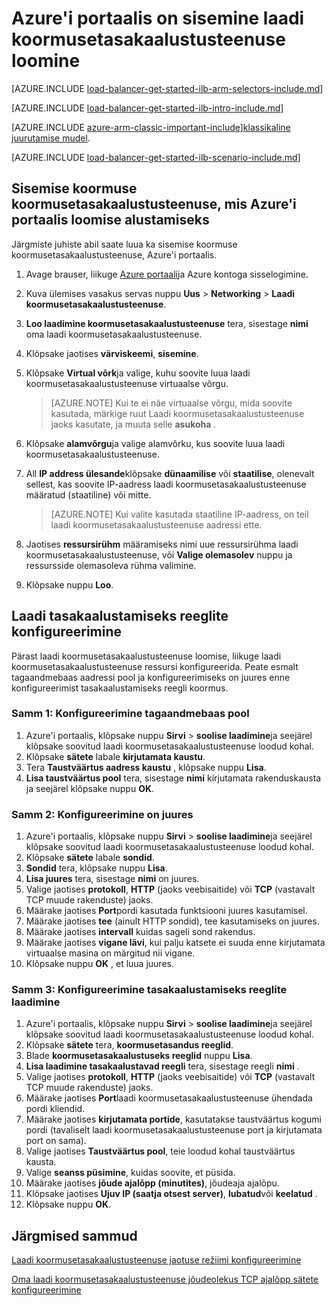 <properties
   pageTitle="Mõne sisemise koormuse koormusetasakaalustusteenuse rakenduses ressursihaldur Azure'i portaalis loomise alustamiseks | Microsoft Azure'i"
   description="Saate teada, kuidas luua ka sisemise koormuse koormusetasakaalustusteenuse rakenduses ressursihaldur Azure'i portaalis"
   services="load-balancer"
   documentationCenter="na"
   authors="sdwheeler"
   manager="carmonm"
   editor=""
   tags="azure-service-management"
/>
<tags
   ms.service="load-balancer"
   ms.devlang="na"
   ms.topic="hero-article"
   ms.tgt_pltfrm="na"
   ms.workload="infrastructure-services"
   ms.date="10/24/2016"
   ms.author="sewhee" />

# <a name="create-an-internal-load-balancer-in-the-azure-portal"></a>Azure'i portaalis on sisemine laadi koormusetasakaalustusteenuse loomine

[AZURE.INCLUDE [load-balancer-get-started-ilb-arm-selectors-include.md](../../includes/load-balancer-get-started-ilb-arm-selectors-include.md)]

[AZURE.INCLUDE [load-balancer-get-started-ilb-intro-include.md](../../includes/load-balancer-get-started-ilb-intro-include.md)]

[AZURE.INCLUDE [azure-arm-classic-important-include](../../includes/learn-about-deployment-models-rm-include.md)][klassikaline juurutamise mudel](load-balancer-get-started-ilb-classic-ps.md).

[AZURE.INCLUDE [load-balancer-get-started-ilb-scenario-include.md](../../includes/load-balancer-get-started-ilb-scenario-include.md)]

## <a name="get-started-creating-an-internal-load-balancer-using-azure-portal"></a>Sisemise koormuse koormusetasakaalustusteenuse, mis Azure'i portaalis loomise alustamiseks

Järgmiste juhiste abil saate luua ka sisemise koormuse koormusetasakaalustusteenuse, Azure'i portaalis.

1. Avage brauser, liikuge [Azure portaali](http://portal.azure.com)ja Azure kontoga sisselogimine.
2. Kuva ülemises vasakus servas nuppu **Uus** > **Networking** > **Laadi koormusetasakaalustusteenuse**.
3. **Loo laadimine koormusetasakaalustusteenuse** tera, sisestage **nimi** oma laadi koormusetasakaalustusteenuse.
4. Klõpsake jaotises **värviskeemi**, **sisemine**.
5. Klõpsake **Virtual võrk**ja valige, kuhu soovite luua laadi koormusetasakaalustusteenuse virtuaalse võrgu.

    >[AZURE.NOTE] Kui te ei näe virtuaalse võrgu, mida soovite kasutada, märkige ruut Laadi koormusetasakaalustusteenuse jaoks kasutate, ja muuta selle **asukoha** .

6. Klõpsake **alamvõrgu**ja valige alamvõrku, kus soovite luua laadi koormusetasakaalustusteenuse.
7. All **IP address ülesande**klõpsake **dünaamilise** või **staatilise**, olenevalt sellest, kas soovite IP-aadress laadi koormusetasakaalustusteenuse määratud (staatiline) või mitte.

    >[AZURE.NOTE] Kui valite kasutada staatiline IP-aadress, on teil laadi koormusetasakaalustusteenuse aadressi ette.

8. Jaotises **ressursirühm** määramiseks nimi uue ressursirühma laadi koormusetasakaalustusteenuse, või **Valige olemasolev** nuppu ja ressursside olemasoleva rühma valimine.
9. Klõpsake nuppu **Loo**.

## <a name="configure-load-balancing-rules"></a>Laadi tasakaalustamiseks reeglite konfigureerimine

Pärast laadi koormusetasakaalustusteenuse loomise, liikuge laadi koormusetasakaalustusteenuse ressursi konfigureerida.
Peate esmalt tagaandmebaas aadressi pool ja konfigureerimiseks on juures enne konfigureerimist tasakaalustamiseks reegli koormus.

### <a name="step-1-configure-a-back-end-pool"></a>Samm 1: Konfigureerimine tagaandmebaas pool

1. Azure'i portaalis, klõpsake nuppu **Sirvi** > **soolise laadimine**ja seejärel klõpsake soovitud laadi koormusetasakaalustusteenuse loodud kohal.
2. Klõpsake **sätete** labale **kirjutamata kaustu**.
3. Tera **Taustväärtus aadress kaustu** , klõpsake nuppu **Lisa**.
4. **Lisa taustväärtus pool** tera, sisestage **nimi** kirjutamata rakenduskausta ja seejärel klõpsake nuppu **OK**.

### <a name="step-2-configure-a-probe"></a>Samm 2: Konfigureerimine on juures

1. Azure'i portaalis, klõpsake nuppu **Sirvi** > **soolise laadimine**ja seejärel klõpsake soovitud laadi koormusetasakaalustusteenuse loodud kohal.
2. Klõpsake **sätete** labale **sondid**.
3. **Sondid** tera, klõpsake nuppu **Lisa**.
4. **Lisa juures** tera, sisestage **nimi** on juures.
5. Valige jaotises **protokoll**, **HTTP** (jaoks veebisaitide) või **TCP** (vastavalt TCP muude rakenduste) jaoks.
6. Määrake jaotises **Port**pordi kasutada funktsiooni juures kasutamisel.
7. Määrake jaotises **tee** (ainult HTTP sondid), tee kasutamiseks on juures.
8. Määrake jaotises **intervall** kuidas sageli sond rakendus.
9. Määrake jaotises **vigane lävi**, kui palju katsete ei suuda enne kirjutamata virtuaalse masina on märgitud nii vigane.
10. Klõpsake nuppu **OK** , et luua juures.

### <a name="step-3-configure-load-balancing-rules"></a>Samm 3: Konfigureerimine tasakaalustamiseks reeglite laadimine

1. Azure'i portaalis, klõpsake nuppu **Sirvi** > **soolise laadimine**ja seejärel klõpsake soovitud laadi koormusetasakaalustusteenuse loodud kohal.
2. Klõpsake **sätete** tera, **koormusetasandus reeglid**.
3. Blade **koormusetasakaalustuseks reeglid** nuppu **Lisa**.
4. **Lisa laadimine tasakaalustavad reegli** tera, sisestage reegli **nimi** .
5. Valige jaotises **protokoll**, **HTTP** (jaoks veebisaitide) või **TCP** (vastavalt TCP muude rakenduste) jaoks.
6. Määrake jaotises **Port**laadi koormusetasakaalustusteenuse ühendada pordi kliendid.
7. Määrake jaotises **kirjutamata portide**, kasutatakse taustväärtus kogumi pordi (tavaliselt laadi koormusetasakaalustusteenuse port ja kirjutamata port on sama).
8. Valige jaotises **Taustväärtus pool**, teie loodud kohal taustväärtus kausta.
9. Valige **seanss püsimine**, kuidas soovite, et püsida.
10. Määrake jaotises **jõude ajalõpp (minutites)**, jõudeaja ajalõpu.
11. Klõpsake jaotises **Ujuv IP (saatja otsest server)**, **lubatud**või **keelatud** .
12. Klõpsake nuppu **OK**.

## <a name="next-steps"></a>Järgmised sammud

[Laadi koormusetasakaalustusteenuse jaotuse režiimi konfigureerimine](load-balancer-distribution-mode.md)

[Oma laadi koormusetasakaalustusteenuse jõudeolekus TCP ajalõpp sätete konfigureerimine](load-balancer-tcp-idle-timeout.md)